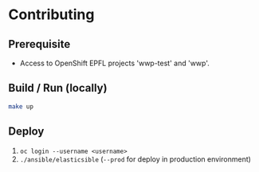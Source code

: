 Contributing
============

Prerequisite
------------
 
* Access to OpenShift EPFL projects 'wwp-test' and 'wwp'.


Build / Run (locally)
---------------------

```bash
make up
```

Deploy
------

1. `oc login --username <username>`
2. `./ansible/elasticsible` (`--prod` for deploy in production environment)
